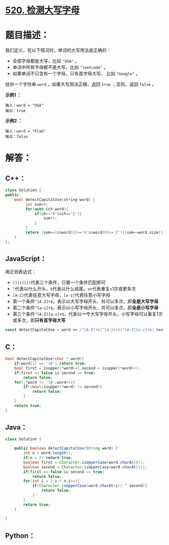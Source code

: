 # [520. 检测大写字母](https://leetcode-cn.com/problems/detect-capital/)

# 题目描述：

我们定义，在以下情况时，单词的大写用法是正确的：

- 全部字母都是大写，比如 `"USA"` 。
- 单词中所有字母都不是大写，比如 `"leetcode"` 。
- 如果单词不只含有一个字母，只有首字母大写， 比如 `"Google"` 。

给你一个字符串 `word` 。如果大写用法正确，返回 `true` ；否则，返回 `false` 。



**示例1 ：**

```
输入：word = "USA"
输出：true
```

**示例2 ：**

```
输入：word = "FlaG"
输出：false
```



# 解答：

## C++：

```cpp
class Solution {
public:
    bool detectCapitalUse(string word) {
         int sum=0;
         for(auto &ch:word){
             if(ch>='A'&&ch<='Z'){
                 sum++;
             }
         }
         return (sum==1&&word[0]>='A'&&word[0]<='Z')||sum==word.size()||sum==0;
    }
};
```

## JavaScript：

用正则表达式：

- `()|()|()`代表三个条件，只要一个条件匹配即可
- `^`代表以什么开头，`$`代表以什么结尾，`x+`代表重复`x`1次或更多次
- `[A-Z]`代表任意大写字母，`[a-z]`代表任意小写字母
- 第一个条件`^[A-Z]+$`，表示以大写字母开头，并可以多次，即**全是大写字母**
- 第二个条件`^[a-z]+$`，表示以小写字母开头，并可以多次，即**全是小写字母**
- 第三个条件`^[A-Z][a-z]+$`，代表以**一个**大写字母开头，小写字母可以重复1次或多次，即**只有首字母大写**

```JavaScript
const detectCapitalUse = word => /^[A-Z]+$|^[a-z]+$|^[A-Z][a-z]+$/.test(word);
```

## C：

```c
bool detectCapitalUse(char * word){
    if(word[1] == '\0') return true;
    bool first = isupper(*word++),second = isupper(*word++);
    if(first == false && second == true) 
        return false;
    for(;*word != '\0';word++){
        if((bool)isupper(*word) != second){
            return false;
        }
    }
    return true;
}
```

## Java：

```java
class Solution {

    public boolean detectCapitalUse(String word) {
        int n = word.length();
        if(n < 2) return true;
        boolean first = Character.isUpperCase(word.charAt(0));
        boolean second = Character.isUpperCase(word.charAt(1));
        if(first == false && second == true) 
            return false;
        for(int i = 2;i < n;i++){
            if(Character.isUpperCase(word.charAt(i)) ^ second){
                return false;
            }
        }
        return true;
    }
    
}
```

## Python：

```python

```
